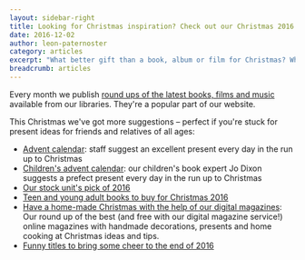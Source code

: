```yaml
---
layout: sidebar-right
title: Looking for Christmas inspiration? Check out our Christmas 2016 suggestions.
date: 2016-12-02
author: leon-paternoster
category: articles
excerpt: "What better gift than a book, album or film for Christmas? Whoever the gift is for, we've got loads of ideas for you."
breadcrumb: articles
---
```


Every month we publish [round ups of the latest books, films and music](/new-suggestions/) available from our libraries. They're a popular part of our website.

This Christmas we've got more suggestions &#8211; perfect if you're stuck for present ideas for friends and relatives of all ages:

- [Advent calendar](/new-suggestions/reviews/advent-calendar-2016/): staff suggest an excellent present every day in the run up to Christmas
- [Children's advent calendar](/parents-carers-and-children/childrens-ya-books/childrens-advent-calendar-2016/): our children's book expert Jo Dixon suggests a prefect present every day in the run up to Christmas
- [Our stock unit's pick of 2016](/new-suggestions/fiction/best-of-2016/)
- [Teen and young adult books to buy for Christmas 2016](/new-suggestions/childrens-ya-books/xmas-presents-ya/)
- [Have a home-made Christmas with the help of our digital magazines](/new-suggestions/articles/xmas-magazines/): Our round up of the best (and free with our digital magazine service!) online magazines with handmade decorations, presents and home cooking at Christmas ideas and tips.
- [Funny titles to bring some cheer to the end of 2016](/new-suggestions/articles/xmas-funny-books/)
